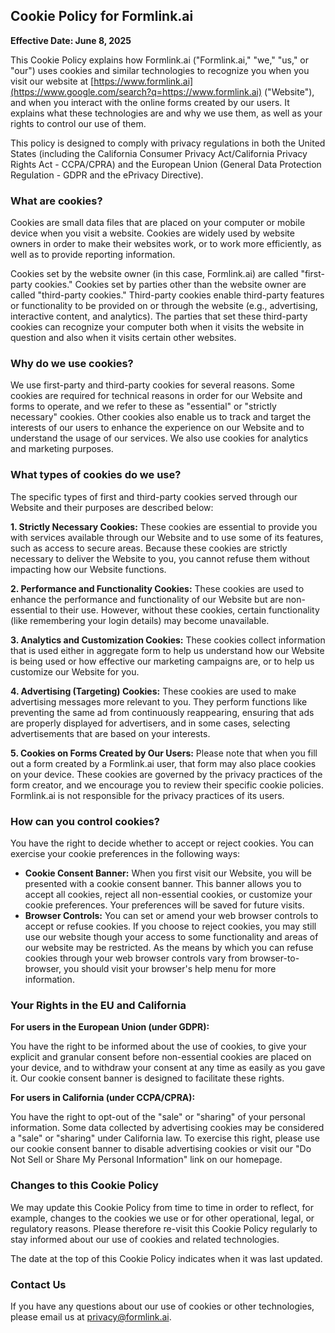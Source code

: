 ## Cookie Policy for Formlink.ai

**Effective Date: June 8, 2025**

This Cookie Policy explains how Formlink.ai ("Formlink.ai," "we," "us," or "our") uses cookies and similar technologies to recognize you when you visit our website at [https://www.formlink.ai](https://www.google.com/search?q=https://www.formlink.ai) ("Website"), and when you interact with the online forms created by our users. It explains what these technologies are and why we use them, as well as your rights to control our use of them.

This policy is designed to comply with privacy regulations in both the United States (including the California Consumer Privacy Act/California Privacy Rights Act - CCPA/CPRA) and the European Union (General Data Protection Regulation - GDPR and the ePrivacy Directive).

### What are cookies?

Cookies are small data files that are placed on your computer or mobile device when you visit a website. Cookies are widely used by website owners in order to make their websites work, or to work more efficiently, as well as to provide reporting information.

Cookies set by the website owner (in this case, Formlink.ai) are called "first-party cookies." Cookies set by parties other than the website owner are called "third-party cookies." Third-party cookies enable third-party features or functionality to be provided on or through the website (e.g., advertising, interactive content, and analytics). The parties that set these third-party cookies can recognize your computer both when it visits the website in question and also when it visits certain other websites.

### Why do we use cookies?

We use first-party and third-party cookies for several reasons. Some cookies are required for technical reasons in order for our Website and forms to operate, and we refer to these as "essential" or "strictly necessary" cookies. Other cookies also enable us to track and target the interests of our users to enhance the experience on our Website and to understand the usage of our services. We also use cookies for analytics and marketing purposes.

### What types of cookies do we use?

The specific types of first and third-party cookies served through our Website and their purposes are described below:

**1. Strictly Necessary Cookies:** These cookies are essential to provide you with services available through our Website and to use some of its features, such as access to secure areas. Because these cookies are strictly necessary to deliver the Website to you, you cannot refuse them without impacting how our Website functions.

**2. Performance and Functionality Cookies:** These cookies are used to enhance the performance and functionality of our Website but are non-essential to their use. However, without these cookies, certain functionality (like remembering your login details) may become unavailable.

**3. Analytics and Customization Cookies:** These cookies collect information that is used either in aggregate form to help us understand how our Website is being used or how effective our marketing campaigns are, or to help us customize our Website for you.

**4. Advertising (Targeting) Cookies:** These cookies are used to make advertising messages more relevant to you. They perform functions like preventing the same ad from continuously reappearing, ensuring that ads are properly displayed for advertisers, and in some cases, selecting advertisements that are based on your interests.

**5. Cookies on Forms Created by Our Users:** Please note that when you fill out a form created by a Formlink.ai user, that form may also place cookies on your device. These cookies are governed by the privacy practices of the form creator, and we encourage you to review their specific cookie policies. Formlink.ai is not responsible for the privacy practices of its users.

### How can you control cookies?

You have the right to decide whether to accept or reject cookies. You can exercise your cookie preferences in the following ways:

- **Cookie Consent Banner:** When you first visit our Website, you will be presented with a cookie consent banner. This banner allows you to accept all cookies, reject all non-essential cookies, or customize your cookie preferences. Your preferences will be saved for future visits.
- **Browser Controls:** You can set or amend your web browser controls to accept or refuse cookies. If you choose to reject cookies, you may still use our website though your access to some functionality and areas of our website may be restricted. As the means by which you can refuse cookies through your web browser controls vary from browser-to-browser, you should visit your browser's help menu for more information.

### Your Rights in the EU and California

**For users in the European Union (under GDPR):**

You have the right to be informed about the use of cookies, to give your explicit and granular consent before non-essential cookies are placed on your device, and to withdraw your consent at any time as easily as you gave it. Our cookie consent banner is designed to facilitate these rights.

**For users in California (under CCPA/CPRA):**

You have the right to opt-out of the "sale" or "sharing" of your personal information. Some data collected by advertising cookies may be considered a "sale" or "sharing" under California law. To exercise this right, please use our cookie consent banner to disable advertising cookies or visit our "Do Not Sell or Share My Personal Information" link on our homepage.

### Changes to this Cookie Policy

We may update this Cookie Policy from time to time in order to reflect, for example, changes to the cookies we use or for other operational, legal, or regulatory reasons. Please therefore re-visit this Cookie Policy regularly to stay informed about our use of cookies and related technologies.

The date at the top of this Cookie Policy indicates when it was last updated.

### Contact Us

If you have any questions about our use of cookies or other technologies, please email us at [privacy@formlink.ai](mailto:privacy@formlink.ai).
